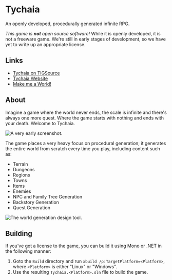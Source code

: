 Tychaia
=======

An openly developed, procedurally generated infinite RPG.

*This game is __not__ open source software!*  While it is openly developed, it is not a freeware game.  We're still in early stages of development, so we have yet to write up an appropriate license.

Links
-------

  * [Tychaia on TIGSource](http://forums.tigsource.com/index.php?topic=27727)
  * [Tychaia Website](http://www.tychaia.com/)
  * [Make me a World!](http://makemeaworld.com/)

About
--------

Imagine a game where the world never ends, the scale is infinite and there's always one more quest.  Where the game starts with nothing and ends with your death.  Welcome to Tychaia.

![A very early screenshot.](http://i.imgur.com/vD8MjHG.png)

The game places a very heavy focus on procedural generation; it generates the entire world from scratch every time you play, including content such as:

  * Terrain
  * Dungeons
  * Regions
  * Towns
  * Items
  * Enemies
  * NPC and Family Tree Generation
  * Backstory Generation
  * Quest Generation

![The world generation design tool.](http://i.imgur.com/kyd5A.png)

Building
------------------------

If you've got a license to the game, you can build it using Mono or .NET in the following manner:

  1. Goto the `Build` directory and run `xbuild /p:TargetPlatform=<Platform>`, where `<Platform>` is either "Linux" or "Windows".
  2. Use the resulting `Tychaia.<Platform>.sln` file to build the game.

